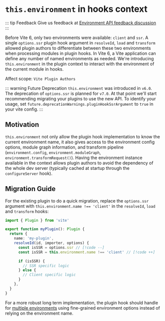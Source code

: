 # `this.environment` in hooks context

::: tip Feedback
Give us feedback at [Environment API feedback discussion](https://github.com/vitejs/vite/discussions/16358)
:::

Before Vite 6, only two environments were available: `client` and `ssr`. A single `options.ssr` plugin hook argument in `resolveId`, `load` and `transform` allowed plugin authors to differentiate between these two environments when processing modules in plugin hooks. In Vite 6, a Vite application can define any number of named environments as needed. We're introducing `this.environment` in the plugin context to interact with the environment of the current module in hooks.

Affect scope: `Vite Plugin Authors`

::: warning Future Deprecation
`this.environment` was introduced in `v6.0`. The deprecation of `options.ssr` is planned for `v7.0`. At that point we'll start recommending migrating your plugins to use the new API. To identify your usage, set `future.deprecationWarnings.pluginHookSsrArgument` to `true` in your vite config.
:::

## Motivation

`this.environment` not only allow the plugin hook implementation to know the current environment name, it also gives access to the environment config options, module graph information, and transform pipeline (`environment.config`, `environment.moduleGraph`, `environment.transformRequest()`). Having the environment instance available in the context allows plugin authors to avoid the dependency of the whole dev server (typically cached at startup through the `configureServer` hook).

## Migration Guide

For the existing plugin to do a quick migration, replace the `options.ssr` argument with `this.environment.name !== 'client'` in the `resolveId`, `load` and `transform` hooks:

```ts
import { Plugin } from 'vite'

export function myPlugin(): Plugin {
  return {
    name: 'my-plugin',
    resolveId(id, importer, options) {
      const isSSR = options.ssr // [!code --]
      const isSSR = this.environment.name !== 'client' // [!code ++]

      if (isSSR) {
        // SSR specific logic
      } else {
        // Client specific logic
      }
    },
  }
}
```

For a more robust long term implementation, the plugin hook should handle for [multiple environments](/guide/api-vite-environment.html#accessing-the-current-environment-in-hooks) using fine-grained environment options instead of relying on the environment name.
